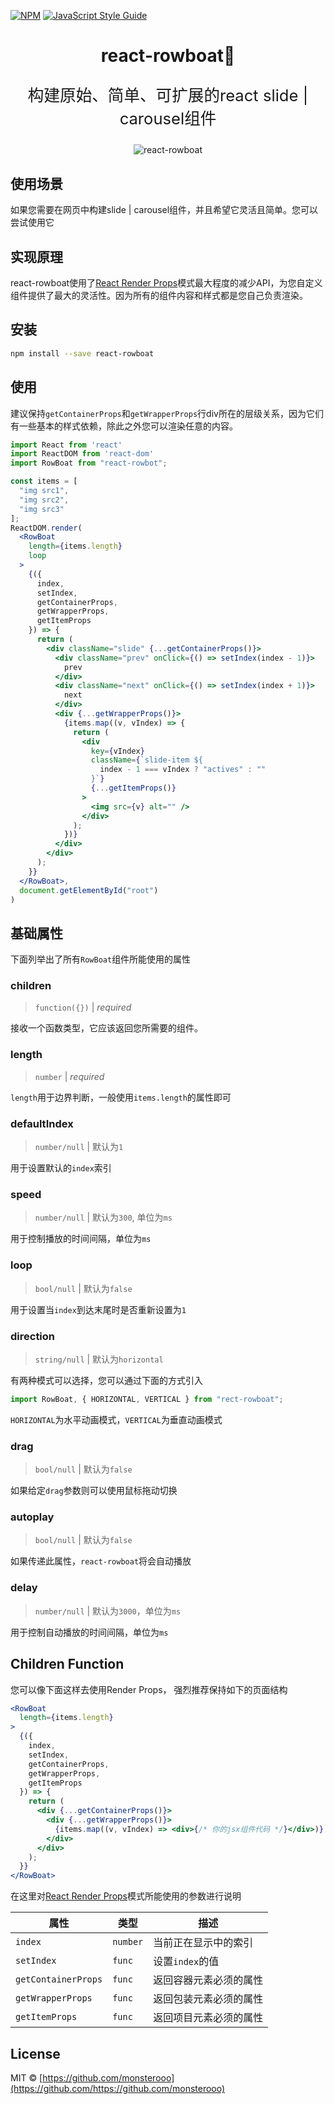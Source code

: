 [![NPM](https://img.shields.io/npm/v/react-rowboat.svg)](https://www.npmjs.com/package/react-rowboat) [![JavaScript Style Guide](https://img.shields.io/badge/code_style-standard-brightgreen.svg)](https://standardjs.com)

<h1 align="center">
  react-rowboat🚣
</h1>

<p align="center" style="font-size: 1.6rem;">
  构建原始、简单、可扩展的react slide | carousel组件
</p>

<p align="center">
  <img src="https://user-images.githubusercontent.com/18432680/69444463-5cfe3400-0d8b-11ea-991a-579972d95332.gif" alt="react-rowboat" />
<p>

## 使用场景

如果您需要在网页中构建slide | carousel组件，并且希望它灵活且简单。您可以尝试使用它

## 实现原理

react-rowboat使用了[React Render Props](https://github.com/monsterooo/blog/issues/17)模式最大程度的减少API，为您自定义组件提供了最大的灵活性。因为所有的组件内容和样式都是您自己负责渲染。

## 安装

```bash
npm install --save react-rowboat
```

## 使用

建议保持`getContainerProps`和`getWrapperProps`行div所在的层级关系，因为它们有一些基本的样式依赖，除此之外您可以渲染任意的内容。

```jsx
import React from 'react'
import ReactDOM from 'react-dom'
import RowBoat from "react-rowbot";

const items = [
  "img src1",
  "img src2",
  "img src3"
];
ReactDOM.render(
  <RowBoat
    length={items.length}
    loop
  >
    {({
      index,
      setIndex,
      getContainerProps,
      getWrapperProps,
      getItemProps
    }) => {
      return (
        <div className="slide" {...getContainerProps()}>
          <div className="prev" onClick={() => setIndex(index - 1)}>
            prev
          </div>
          <div className="next" onClick={() => setIndex(index + 1)}>
            next
          </div>
          <div {...getWrapperProps()}>
            {items.map((v, vIndex) => {
              return (
                <div
                  key={vIndex}
                  className={`slide-item ${
                    index - 1 === vIndex ? "actives" : ""
                  }`}
                  {...getItemProps()}
                >
                  <img src={v} alt="" />
                </div>
              );
            })}
          </div>
        </div>
      );
    }}
  </RowBoat>,
  document.getElementById("root")
)
```

## 基础属性

下面列举出了所有`RowBoat`组件所能使用的属性

### children

> `function({})` | _required_

接收一个函数类型，它应该返回您所需要的组件。

### length

> `number` | _required_

`length`用于边界判断，一般使用`items.length`的属性即可

### defaultIndex

> `number/null` | 默认为`1`

用于设置默认的`index`索引

### speed

> `number/null` | 默认为`300`, 单位为`ms`

用于控制播放的时间间隔，单位为`ms`

### loop

> `bool/null` | 默认为`false`

用于设置当`index`到达末尾时是否重新设置为`1`

### direction

> `string/null` | 默认为`horizontal`

有两种模式可以选择，您可以通过下面的方式引入
```jsx
import RowBoat, { HORIZONTAL, VERTICAL } from "rect-rowboat";
```

`HORIZONTAL`为水平动画模式，`VERTICAL`为垂直动画模式

### drag

> `bool/null` | 默认为`false`

如果给定`drag`参数则可以使用鼠标拖动切换

### autoplay

> `bool/null` | 默认为`false`

如果传递此属性，`react-rowboat`将会自动播放

### delay

> `number/null` | 默认为`3000`，单位为`ms`

用于控制自动播放的时间间隔，单位为`ms`


## Children Function

您可以像下面这样去使用Render Props， 强烈推荐保持如下的页面结构

```jsx
<RowBoat
  length={items.length}
>
  {({
    index,
    setIndex,
    getContainerProps,
    getWrapperProps,
    getItemProps
  }) => {
    return (
      <div {...getContainerProps()}>
        <div {...getWrapperProps()}>
          {items.map((v, vIndex) => <div>{/* 你的jsx组件代码 */}</div>)}
        </div>
      </div>
    );
  }}
</RowBoat>
```

在这里对[React Render Props](https://github.com/monsterooo/blog/issues/17)模式所能使用的参数进行说明

| 属性                    | 类型         | 描述                       |
|------------------------|-------------|----------------------------|
| `index`                | `number`    | 当前正在显示中的索引          |
| `setIndex`             | `func`      | 设置`index`的值             |
| `getContainerProps`    | `func`      | 返回容器元素必须的属性        |
| `getWrapperProps`      | `func`      | 返回包装元素必须的属性        |
| `getItemProps`         | `func`      | 返回项目元素必须的属性        |

## License

MIT © [https://github.com/monsterooo](https://github.com/https://github.com/monsterooo)
